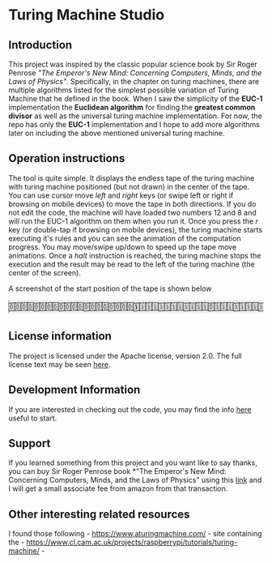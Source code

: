 # Turing Machine Studio

## Introduction

This project was inspired by the classic popular science book by Sir Roger Penrose *"The Emperor's New Mind: Concerning Computers, Minds, and the Laws of Physics"*. Specifically, in the chapter on turing machines, there are multiple algorithms listed for the simplest possible variation of Turing Machine that he defined in the book. When I saw the simplicity of the **EUC-1** implementation the **Euclidean algorithm** for finding the **greatest common divisor** as well as the universal turing machine implementation. For now, the repo has only the **EUC-1** implementation and I hope to add more algorithms later on including the above mentioned universal turing machine.

## Operation instructions

The tool is quite simple. It displays the endless tape of the turing machine with turing machine positioned (but not drawn) in the center of the tape. You can use cursor move *left* and *right* keys (or swipe left or right if browsing on mobile devices) to move the tape in both directions. If you do not edit the code, the machine will have loaded two numbers 12 and 8 and will run the EUC-1 algorithm on them when you run it. Once you press the *r* key (or double-tap if browsing on mobile devices), the turing machine starts executing it's rules and you can see the animation of the computation progress. You may move/swipe up/down to speed up the tape move animations. Once a *halt* instruction is reached, the turing machine stops the execution and the result may be read to the left of the turing machine (the center of the screen).

A screenshot of the start position of the tape is shown below

![turing machine studio initial view](resources/png/screenshot-1.png "Initial screen")

## License information

The project is licensed under the Apache license, version 2.0. The full license text may be seen [here](LICENSE.txt). 

## Development Information

If you are interested in checking out the code, you may find the info [here](DEVELOPMENT.md) useful to start.

## Support

If you learned something from this project and you want like to say thanks, you can buy Sir Roger Penrose book *"The Emperor's New Mind: Concerning Computers, Minds, and the Laws of Physics" using this [link](https://amzn.to/3lGK9tB) and I will get a small associate fee from amazon from that transaction.

## Other interesting related resources

I found those following 
    - https://www.aturingmachine.com/ - site containing the 
    - https://www.cl.cam.ac.uk/projects/raspberrypi/tutorials/turing-machine/ - 
